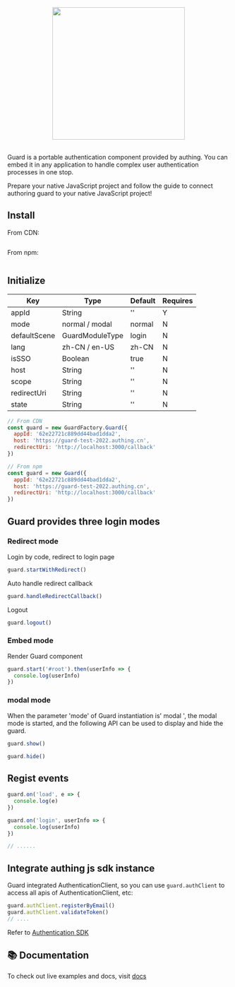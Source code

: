 <div align=center>
  <img width="300" src="https://files.authing.co/authing-console/authing-logo-new-20210924.svg" />
</div>

<br />

Guard is a portable authentication component provided by authing. You can embed it in any application to handle complex user authentication processes in one stop.

Prepare your native JavaScript project and follow the guide to connect authoring guard to your native JavaScript project!

## Install

From CDN:

``` shell

```

From npm:

``` shell

```

## Initialize

|Key|Type|Default|Requires
|-----|----|----|----|
|appId|String|''|Y|
|mode|normal / modal|normal|N|
|defaultScene|GuardModuleType|login|N|
|lang|zh-CN / en-US|zh-CN|N|
|isSSO|Boolean|true|N|
|host|String|''|N|
|scope|String|''|N|
|redirectUri|String|''|N|
|state|String|''|N|


``` javascript
// From CDN
const guard = new GuardFactory.Guard({
  appId: '62e22721c889dd44bad1dda2',
  host: 'https://guard-test-2022.authing.cn',
  redirectUri: 'http://localhost:3000/callback'
})

// From npm
const guard = new Guard({
  appId: '62e22721c889dd44bad1dda2',
  host: 'https://guard-test-2022.authing.cn',
  redirectUri: 'http://localhost:3000/callback'
})
```

## Guard provides three login modes

### Redirect mode

Login by code, redirect to login page

``` javascript
guard.startWithRedirect()
```

Auto handle redirect callback

``` javascript
guard.handleRedirectCallback()
```

Logout

``` javascript
guard.logout()
```

### Embed mode

Render Guard component

``` javascript
guard.start('#root').then(userInfo => {
  console.log(userInfo)
})
```

### modal mode

When the parameter 'mode' of Guard instantiation is' modal ', the modal mode is started, and the following API can be used to display and hide the guard.

``` javascript
guard.show()
```

``` javascript
guard.hide()
```

## Regist events

``` javascript
guard.on('load', e => {
  console.log(e)
})

guard.on('login', userInfo => {
  console.log(userInfo)
})

// ......
```

## Integrate authing js sdk instance

Guard integrated AuthenticationClient, so you can use `guard.authClient` to access all apis of AuthenticationClient, etc:

``` javascript
guard.authClient.registerByEmail()
guard.authClient.validateToken()
// ....
```

Refer to [Authentication SDK](https://docs.authing.cn/v2/reference/sdk-for-node/authentication/) 

## 📚 Documentation

To check out live examples and docs, visit [docs](https://docs.authing.cn/v2/reference/guard/v2/)
